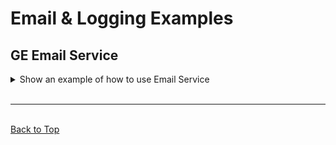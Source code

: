 # Email & Logging Examples

## GE Email Service
<details><summary>Show an example of how to use Email Service </summary>

#### Key Attributes
- `GenerateFlowFile`: Creates email payload to be sent
- `InvokeHTTP`: Triggers TC Wrapper Email API by passing payload
- `LogAttribute`: Logs and termiates the repsonsne fetched from Wrapper service

#### Developer Notes 
- Use this template for invokeingn email service when you want to send emails to Outlook server
- Client invokes TC instance wrapper service which in turn invokes Akana service for sending email


</details>
<br/>

<!-- -------------------------------------------------------- -->

<hr/>
<br/>
<a href="#top">Back to Top</a>
